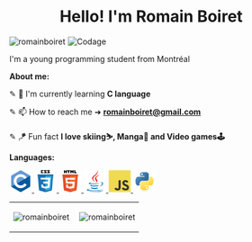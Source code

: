 <h1 align="center">Hello! I'm Romain Boiret</h1>
<img align="right" alt="Codage" width="400" src="https://i.pinimg.com/564x/c6/51/43/c651433dde72002ff8067f0d7634a7ef.jpg">

<p align="left"> <img src="https://komarev.com/ghpvc/?username=romainboiret&label=Profile%20views&color=0e75b6&style=flat" alt="romainboiret" /> </p>

I'm a young programming student from Montréal

<b align="left">About me:</b>

✎ 🌱 I'm currently learning **C language**

✎ 📫 How to reach me ➜ **romainboiret@gmail.com**

✎ 🪁 Fun fact **I love skiing⛷️, Manga🍜 and Video games🕹️**

<b align="left">Languages:</b>
<p align="left"> <a href="https://www.cprogramming.com/" target="_blank" rel="noreferrer"> <img src="https://raw.githubusercontent.com/devicons/devicon/master/icons/c/c-original.svg" alt="c" width="40" height="40"/> </a> <a href="https://www.w3schools.com/css/" target="_blank" rel="noreferrer"> <img src="https://raw.githubusercontent.com/devicons/devicon/master/icons/css3/css3-original-wordmark.svg" alt="css3" width="40" height="40"/> </a> <a href="https://www.w3.org/html/" target="_blank" rel="noreferrer"> <img src="https://raw.githubusercontent.com/devicons/devicon/master/icons/html5/html5-original-wordmark.svg" alt="html5" width="40" height="40"/> </a> <a href="https://www.java.com" target="_blank" rel="noreferrer"> <img src="https://raw.githubusercontent.com/devicons/devicon/master/icons/java/java-original.svg" alt="java" width="40" height="40"/> </a> <a href="https://developer.mozilla.org/en-US/docs/Web/JavaScript" target="_blank" rel="noreferrer"> <img src="https://raw.githubusercontent.com/devicons/devicon/master/icons/javascript/javascript-original.svg" alt="javascript" width="40" height="40"/> </a> <a href="https://www.python.org" target="_blank" rel="noreferrer"> <img src="https://raw.githubusercontent.com/devicons/devicon/master/icons/python/python-original.svg" alt="python" width="40" height="40"/> </a> </p>

<table>
  <tr>
    <td><img align="left" src="https://github-readme-stats.vercel.app/api/top-langs?username=romainboiret&show_icons=true&locale=en&layout=compact" alt="romainboiret" /></td>
    <td><p>&nbsp;<img align="center" src="https://github-readme-stats.vercel.app/api?username=romainboiret&show_icons=true&locale=en" alt="romainboiret" /></p></td>
  </tr>
</table>
